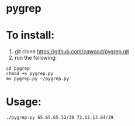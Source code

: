 # pygrep

To install:
=======

1. git clone https://github.com/cqwood/pygrep.git
2. run the following:

```
cd pygrep
chmod +x pygrep.py
mv pygrep.py ~/pygrep.py
```

Usage:
=======

```
./pygrep.py 65.65.65.32/30 72.12.13.64/29
```

